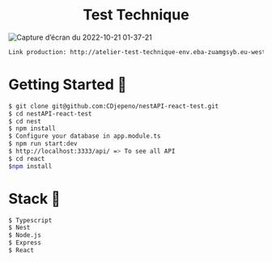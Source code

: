 <h1 align="center">
Test Technique
</h1>

![Capture d’écran du 2022-10-21 01-37-21](https://user-images.githubusercontent.com/43074465/197079422-c3da63db-5d6c-4d85-8383-cbee8e080412.png)



```bash
Link production: http://atelier-test-technique-env.eba-zuamgsyb.eu-west-1.elasticbeanstalk.com/
```
# Getting Started :rocket:
```bash
$ git clone git@github.com:CDjepeno/nestAPI-react-test.git
$ cd nestAPI-react-test
$ cd nest
$ npm install
$ Configure your database in app.module.ts
$ npm run start:dev
$ http://localhost:3333/api/ => To see all API 
$ cd react
$npm install
```    
# Stack :art:
```bash
$ Typescript
$ Nest
$ Node.js
$ Express
$ React
```  
